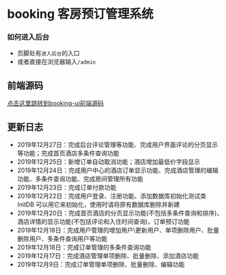 ﻿# booking 客房预订管理系统

### 如何进入后台
- 页脚处有`进入后台`的入口
- 或者直接在浏览器输入`/admin`

## 前端源码
[点击这里跳转到booking-ui前端源码](https://github.com/WenjieZhengJerry/booking-ui)

## 更新日志
- 2019年12月27日：完成后台评论管理等功能、完成用户界面评论的分页显示等功能；完成首页酒店多条件查询功能
- 2019年12月25日：新增订单自动取消功能；酒店增加最低价字段显示
- 2019年12月24日：完成用户中心的酒店订单显示功能、完成酒店管理的编辑功能、多条件查询功能、完成房间管理所有功能
- 2019年12月23日：完成订单付款功能
- 2019年12月22日：完成用户登录、注册功能、添加数据库初始化测试类 InitDB 可以用它来初始化，使用时请将原有数据库删除并新建
- 2019年12月20日：完成首页酒店的分页显示功能(不包括多条件查询和排序)，酒店详情的显示功能(不包括评论和入住时间查询)，订单预订功能
- 2019年12月18日：完成用户管理的增加用户\更新用户、单项删除用户、批量删除用户、多条件查询用户等功能
- 2019年12月18日：完成订单管理的多条件查询功能
- 2019年12月17日：完成酒店管理单项删除、批量删除、添加酒店功能
- 2019年12月9日：完成订单管理单项删除、批量删除、编辑功能
